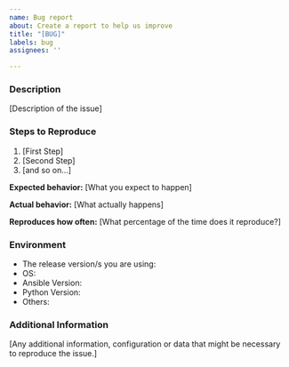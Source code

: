```yaml
---
name: Bug report
about: Create a report to help us improve
title: "[BUG]"
labels: bug
assignees: ''

---
```


<!--
PREREQUISITES

Have you read Idealista's Code of Conduct? By filling an Issue, you are expected to comply with it,
 including treating everyone with respect: https://github.com/idealista/idealista/blob/master/CODE_OF_CONDUCT.md

Check that your issue isn't already filled: https://github.com/issues?utf8=✓&q=is%3Aissue+user%3Aidealista

Check that there is not already provided the described functionality
-->

### Description

[Description of the issue]

### Steps to Reproduce

1. [First Step]
2. [Second Step]
3. [and so on...]

**Expected behavior:**
[What you expect to happen]

**Actual behavior:**
[What actually happens]

**Reproduces how often:** 
[What percentage of the time does it reproduce?]

### Environment

- The release version/s you are using: 
- OS: 
- Ansible Version: 
- Python Version:
- Others:
### Additional Information

[Any additional information, configuration or data that might be necessary to reproduce the issue.]
